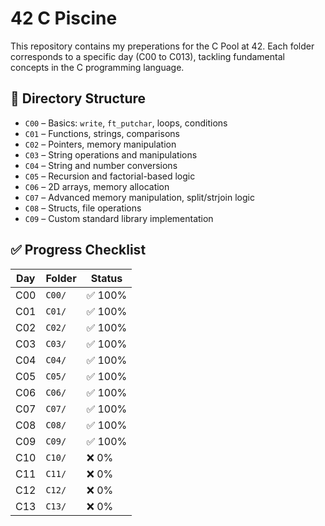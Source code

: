 # 42 C Piscine

This repository contains my preperations for the C Pool at 42. Each folder corresponds to a specific day (C00 to C013), tackling fundamental concepts in the C programming language.

## 📁 Directory Structure

- `C00` – Basics: `write`, `ft_putchar`, loops, conditions
- `C01` – Functions, strings, comparisons
- `C02` – Pointers, memory manipulation
- `C03` – String operations and manipulations
- `C04` – String and number conversions
- `C05` – Recursion and factorial-based logic
- `C06` – 2D arrays, memory allocation
- `C07` – Advanced memory manipulation, split/strjoin logic
- `C08` – Structs, file operations
- `C09` – Custom standard library implementation

## ✅ Progress Checklist

| Day | Folder | Status |
|-----|--------|--------|
| C00 | `C00/` | ✅ 100% |
| C01 | `C01/` | ✅ 100% |
| C02 | `C02/` | ✅ 100% |
| C03 | `C03/` | ✅ 100% |
| C04 | `C04/` | ✅ 100% |
| C05 | `C05/` | ✅ 100% |
| C06 | `C06/` | ✅ 100% |
| C07 | `C07/` | ✅ 100% |
| C08 | `C08/` | ✅ 100% |
| C09 | `C09/` | ✅ 100% |
| C10 | `C10/` | ❌  0%  |
| C11 | `C11/` | ❌  0%  |
| C12 | `C12/` | ❌  0%  |
| C13 | `C13/` | ❌  0%  |
